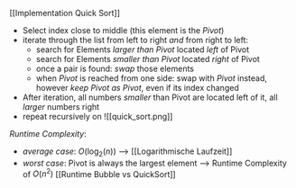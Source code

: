[[Implementation Quick Sort]]
- Select index close to middle (this element is the _Pivot_)
- iterate through the list from left to right _and_ from right to left:
	- search for Elements _larger than Pivot_ located _left_ of Pivot
	- search for Elements _smaller than Pivot_ located _right_ of Pivot
	- once a pair is found: _swap_ those elements
	- when _Pivot_ is reached from one side: swap with _Pivot_ instead, however _keep Pivot as Pivot_, even if its index changed
- After iteration, all numbers _smaller_ than Pivot are located left of it, all _larger_ numbers right
- repeat recursively on 
![[quick_sort.png]]

_Runtime Complexity_: 
- _average case_: $O(\log_{2}(n))$ --> [[Logarithmische Laufzeit]]
- _worst case_: Pivot is always the largest element --> Runtime Complexity of $O(n^{2})$ [[Runtime Bubble vs QuickSort]]


